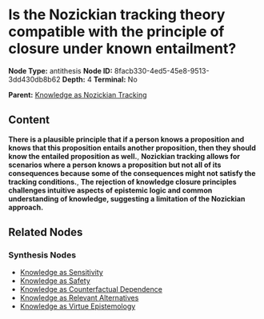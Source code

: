 # Is the Nozickian tracking theory compatible with the principle of closure under known entailment?

**Node Type:** antithesis
**Node ID:** 8facb330-4ed5-45e8-9513-3dd430db8b62
**Depth:** 4
**Terminal:** No

**Parent:** [Knowledge as Nozickian Tracking](knowledge-as-nozickian-tracking-synthesis-b896f109-1430-49a7-804d-6ec71ef8a4c3.md)

## Content

**There is a plausible principle that if a person knows a proposition and knows that this proposition entails another proposition, then they should know the entailed proposition as well.**, **Nozickian tracking allows for scenarios where a person knows a proposition but not all of its consequences because some of the consequences might not satisfy the tracking conditions.**, **The rejection of knowledge closure principles challenges intuitive aspects of epistemic logic and common understanding of knowledge, suggesting a limitation of the Nozickian approach.**

## Related Nodes

### Synthesis Nodes

- [Knowledge as Sensitivity](knowledge-as-sensitivity-synthesis-7b11985b-b56c-4a69-9204-5a4363924b51.md)
- [Knowledge as Safety](knowledge-as-safety-synthesis-b83d4394-995d-4235-8d62-aca0537ed3c6.md)
- [Knowledge as Counterfactual Dependence](knowledge-as-counterfactual-dependence-synthesis-f1a7abd6-0f41-4cb1-a506-5f80693cd195.md)
- [Knowledge as Relevant Alternatives](knowledge-as-relevant-alternatives-synthesis-e885bfa7-7128-4d29-be45-5dfabfe5355c.md)
- [Knowledge as Virtue Epistemology](knowledge-as-virtue-epistemology-synthesis-5cb73467-d067-4fa7-9f12-41f29a65d2da.md)
